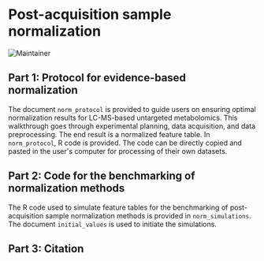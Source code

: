 # Post-acquisition sample normalization
![Maintainer](https://img.shields.io/badge/maintainer-Brian_Low,_Tao_Huan-blue)

## Part 1: Protocol for evidence-based normalization
The document `norm_protocol` is provided to guide users on ensuring optimal normalization results for LC-MS-based untargeted metabolomics. This walkthrough goes through experimental planning, data acquisition, and data preprocessing. The end result is a normalized feature table. In `norm_protocol`, R code is provided. The code can be directly copied and pasted in the user's computer for processing of their own datasets.

## Part 2: Code for the benchmarking of normalization methods
The R code used to simulate feature tables for the benchmarking of post-acquisition sample normalization methods is provided in  `norm_simulations`. The document `initial_values` is used to initiate the simulations.

## Part 3: Citation
